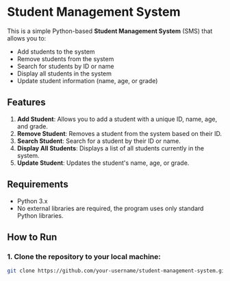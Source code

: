 # Student Management System

This is a simple Python-based **Student Management System** (SMS) that allows you to:

- Add students to the system
- Remove students from the system
- Search for students by ID or name
- Display all students in the system
- Update student information (name, age, or grade)

## Features

1. **Add Student**: Allows you to add a student with a unique ID, name, age, and grade.
2. **Remove Student**: Removes a student from the system based on their ID.
3. **Search Student**: Search for a student by their ID or name.
4. **Display All Students**: Displays a list of all students currently in the system.
5. **Update Student**: Updates the student's name, age, or grade.

## Requirements

- Python 3.x
- No external libraries are required, the program uses only standard Python libraries.

## How to Run

### 1. Clone the repository to your local machine:

```bash
git clone https://github.com/your-username/student-management-system.git
